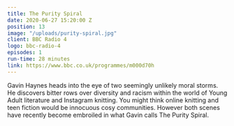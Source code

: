 ```yaml
---
title: The Purity Spiral
date: 2020-06-27 15:20:00 Z
position: 13
image: "/uploads/purity-spiral.jpg"
client: BBC Radio 4
logo: bbc-radio-4
episodes: 1
run-time: 28 minutes
link: https://www.bbc.co.uk/programmes/m000d70h
---
```


Gavin Haynes heads into the eye of two seemingly unlikely moral storms. He discovers bitter rows over diversity and racism within the world of Young Adult literature and Instagram knitting. You might think online knitting and teen fiction would be innocuous cosy communities. However both scenes have recently become embroiled in what Gavin calls The Purity Spiral.